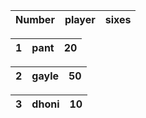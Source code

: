 | Number  | player| sixes  |
|---|---|---|

 | 1     | pant   | 20 |
 |---|---|---|
 
 | 2     |gayle   | 50   |
 |---|---|---|
 
 | 3     | dhoni  | 10 |
 |---|---|---|
